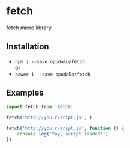 # fetch

fetch micro library

## Installation

- `npm i --save opudalo/fetch`  
or  
- `bower i --save opudalo/fetch`


## Examples

```js
import fetch from 'fetch'

fetch('http://you.r/sript.js', )

fetch('http://you.r/sript.js', function () {
    console.log('Yay, script loaded!')
})
```
